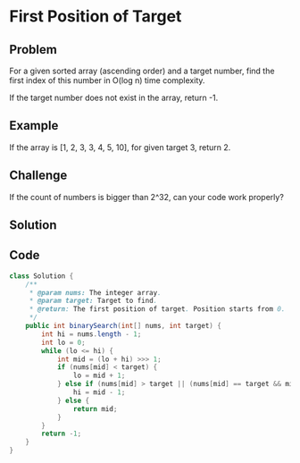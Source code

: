 First Position of Target
===


Problem
-------

For a given sorted array (ascending order) and a target number, find the first index of this number in O(log n) time complexity.

If the target number does not exist in the array, return -1.

Example
-------

If the array is [1, 2, 3, 3, 4, 5, 10], for given target 3, return 2.

Challenge
---------

If the count of numbers is bigger than 2^32, can your code work properly?

Solution
--------

Code
----

```java
class Solution {
    /**
     * @param nums: The integer array.
     * @param target: Target to find.
     * @return: The first position of target. Position starts from 0.
     */
    public int binarySearch(int[] nums, int target) {
        int hi = nums.length - 1;
        int lo = 0;
        while (lo <= hi) {
            int mid = (lo + hi) >>> 1;
            if (nums[mid] < target) {
                lo = mid + 1;
            } else if (nums[mid] > target || (nums[mid] == target && mid > 0 && nums[mid - 1] == target)) {
                hi = mid - 1;
            } else {
                return mid;
            }
        }
        return -1;
    }
}
```